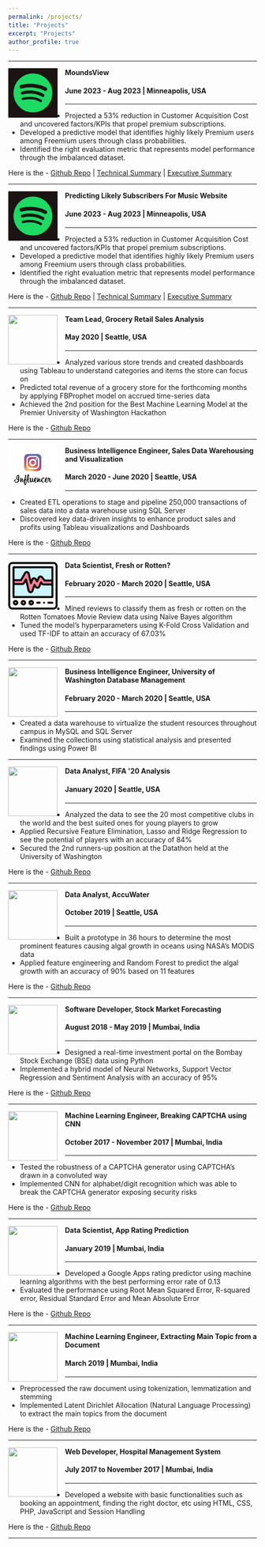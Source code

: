 ```yaml
---
permalink: /projects/
title: "Projects"
excerpt: "Projects"
author_profile: true
---
```


-----
<img align="left" height="100" width="100" src="../images/malware_detection.png" style="padding-right:15px">

**MoundsView**
#### June 2023 - Aug 2023 | Minneapolis, USA

-----
*	Projected a 53% reduction in Customer Acquisition Cost and uncovered factors/KPIs that propel premium subscriptions.
*	Developed a predictive model that identifies highly likely Premium users among Freemium users through class probabilities.
*	Identified the right evaluation metric that represents model performance through the imbalanced dataset. <br>

Here is the - [Github Repo](https://github.com/praveenpkay/Freemium-To-Premium-Predict-Likely-Subscribers) | [Technical Summary](https://github.com/praveenpkay/Freemium-To-Premium-Predict-Likely-Subscribers/blob/main/Freemium%20to%20Premium%20Technical%20Document.pdf) | [Executive Summary](https://github.com/praveenpkay/Freemium-To-Premium-Predict-Likely-Subscribers/blob/main/XYZ%20-%20Freemium%20to%20Premium%20Deck.pdf)

-----

<img align="left" height="100" width="100" src="../images/malware_detection.png" style="padding-right:15px">

**Predicting Likely Subscribers For Music Website**
#### June 2023 - Aug 2023 | Minneapolis, USA

-----
*	Projected a 53% reduction in Customer Acquisition Cost and uncovered factors/KPIs that propel premium subscriptions.
*	Developed a predictive model that identifies highly likely Premium users among Freemium users through class probabilities.
*	Identified the right evaluation metric that represents model performance through the imbalanced dataset. <br>

Here is the - [Github Repo](https://github.com/praveenpkay/Freemium-To-Premium-Predict-Likely-Subscribers) | [Technical Summary](https://github.com/praveenpkay/Freemium-To-Premium-Predict-Likely-Subscribers/blob/main/Freemium%20to%20Premium%20Technical%20Document.pdf) | [Executive Summary](https://github.com/praveenpkay/Freemium-To-Premium-Predict-Likely-Subscribers/blob/main/XYZ%20-%20Freemium%20to%20Premium%20Deck.pdf)

-----
<img align="left" height="100" width="100" src="../images/grocery_store.jpg" style="padding-right:15px">

**Team Lead, Grocery Retail Sales Analysis**
#### May 2020 | Seattle, USA

-----
*	Analyzed various store trends and created dashboards using Tableau to understand categories and items the store can focus on
*	Predicted total revenue of a grocery store for the forthcoming months by applying FBProphet model on accrued time-series data
*	Achieved the 2nd position for the Best Machine Learning Model at the Premier University of Washington Hackathon

Here is the - [Github Repo](https://github.com/aayush1909/Grocery-Retail-Sales-Analysis)

-----
<img align="left" height="100" width="100" src="../images/sales.jpg" style="padding-right:15px">

**Business Intelligence Engineer, Sales Data Warehousing and Visualization**
#### March 2020 - June 2020 | Seattle, USA

-----
*	Created ETL operations to stage and pipeline 250,000 transactions of sales data into a data warehouse using SQL Server
*	Discovered key data-driven insights to enhance product sales and profits using Tableau visualizations and Dashboards <br>

Here is the - [Github Repo](https://github.com/aayush1909/Business-Intelligence-Systems)

-----
<img align="left" height="100" width="100" src="../images/Rotten.png" style="padding-right:15px">

**Data Scientist, Fresh or Rotten?**
#### February 2020 - March 2020 | Seattle, USA

-----
*	Mined reviews to classify them as fresh or rotten on the Rotten Tomatoes Movie Review data using Naïve Bayes algorithm
*	Tuned the model’s hyperparameters using K-Fold Cross Validation and used TF-IDF to attain an accuracy of 67.03% <br>

Here is the - [Github Repo](https://github.com/aayush1909/Fresh-or-Rotten)

-----
<img align="left" height="100" width="100" src="../images/UW_Logo2.jpg" style="padding-right:15px">

**Business Intelligence Engineer, University of Washington Database Management**
#### February 2020 - March 2020 | Seattle, USA

-----
*	Created a data warehouse to virtualize the student resources throughout campus in MySQL and SQL Server
*	Examined the collections using statistical analysis and presented findings using Power BI <br>

-----
<img align="left" height="100" width="100" src="../images/fifa.png" style="padding-right:15px">

**Data Analyst, FIFA '20 Analysis**
#### January 2020 | Seattle, USA

-----
*	Analyzed the data to see the 20 most competitive clubs in the world and the best suited ones for young players to grow
*	Applied Recursive Feature Elimination, Lasso and Ridge Regression to see the potential of players with an accuracy of 84%
*	Secured the 2nd runners-up position at the Datathon held at the University of Washington <br>

Here is the - [Github Repo](https://github.com/aayush1909/Fifa_Analysis)

-----
<img align="left" height="100" width="100" src="../images/accuwater.jpg" style="padding-right:15px">

**Data Analyst, AccuWater**
#### October 2019 | Seattle, USA

-----
*	Built a prototype in 36 hours to determine the most prominent features causing algal growth in oceans using NASA’s MODIS data 
*	Applied feature engineering and Random Forest to predict the algal growth with an accuracy of 90% based on 11 features <br>

Here is the - [Github Repo](https://github.com/aayush1909/AccuWater)

-----
<img align="left" height="100" width="100" src="../images/stock_market.jpg" style="padding-right:15px">

**Software Developer, Stock Market Forecasting**
#### August 2018 - May 2019 | Mumbai, India

-----
*	Designed a real-time investment portal on the Bombay Stock Exchange (BSE) data using Python
*	Implemented a hybrid model of Neural Networks, Support Vector Regression and Sentiment Analysis with an accuracy of 95% <br>

Here is the - [Github Repo](https://github.com/aayush1909/Stock-Market-Forecasting)

-----
<img align="left" height="100" width="100" src="../images/captcha.png" style="padding-right:15px">

**Machine Learning Engineer, Breaking CAPTCHA using CNN**
#### October 2017 - November 2017 | Mumbai, India

-----
*	Tested the robustness of a CAPTCHA generator using CAPTCHA’s drawn in a convoluted way
*	Implemented CNN for alphabet/digit recognition which was able to break the CAPTCHA generator exposing security risks <br>

Here is the - [Github Repo](https://github.com/aayush1909/Breaking-Captcha-Using-Machine-Learning)

-----
<img align="left" height="100" width="100" src="../images/playstore.png" style="padding-right:15px">

**Data Scientist, App Rating Prediction**
#### January 2019 | Mumbai, India

-----
* Developed a Google Apps rating predictor using machine learning algorithms with the best performing error rate of 0.13
* Evaluated the performance using Root Mean Squared Error, R-squared error, Residual Standard Error and Mean Absolute Error <br>

Here is the - [Github Repo](https://github.com/aayush1909/App-Rating-Prediction)

-----
<img align="left" height="100" width="100" src="../images/topic_modeling.jpeg" style="padding-right:15px">

**Machine Learning Engineer, Extracting Main Topic from a Document**
#### March 2019 | Mumbai, India

-----
* Preprocessed the raw document using tokenization, lemmatization and stemming
* Implemented Latent Dirichlet Allocation (Natural Language Processing) to extract the main topics from the document <br>

Here is the - [Github Repo](https://github.com/aayush1909/Extracting-main-topics-using-LDA)

-----
<img align="left" height="100" width="100" src="../images/hospital.jpg" style="padding-right:15px">

**Web Developer, Hospital Management System**
#### July 2017 to November 2017 | Mumbai, India

-----
* Developed a website with basic functionalities such as booking an appointment, finding the right doctor, etc using HTML, CSS, PHP, JavaScript and Session Handling <br>

Here is the - [Github Repo](https://github.com/aayush1909/Hospital-Management-Website)

-----
